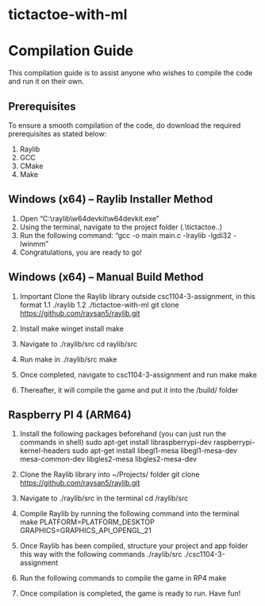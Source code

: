 # tictactoe-with-ml

# Compilation Guide

This compilation guide is to assist anyone who wishes to compile the code and run it on their own.

## Prerequisites

To ensure a smooth compilation of the code, do download the required prerequisites as stated below:
1) Raylib
2) GCC
3) CMake
4) Make

## Windows (x64) – Raylib Installer Method

1) Open “C:\raylib\w64devkit\w64devkit.exe"
2) Using the terminal, navigate to the project folder (.\tictactoe\..)
3) Run the following command: “gcc -o main main.c -lraylib -lgdi32 -lwinmm”
4) Congratulations, you are ready to go!

## Windows (x64) – Manual Build Method

1) Important Clone the Raylib library outside csc1104-3-assignment, in this format
   1.1 ./raylib
   1.2 ./tictactoe-with-ml
   git clone https://github.com/raysan5/raylib.git

2) Install make
   winget install make

3) Navigate to ./raylib/src
   cd raylib/src

4) Run make in ./raylib/src
   make

5) Once completed, navigate to csc1104-3-assignment and run make
   make

6) Thereafter, it will compile the game and put it into the /build/ folder

## Raspberry PI 4 (ARM64)

1) Install the following packages beforehand (you can just run the commands in shell)
   sudo apt-get install libraspberrypi-dev raspberrypi-kernel-headers
   sudo apt-get install libegl1-mesa libegl1-mesa-dev mesa-common-dev libgles2-mesa libgles2-mesa-dev

2) Clone the Raylib library into ~/Projects/ folder
   git clone https://github.com/raysan5/raylib.git

3) Navigate to ./raylib/src in the terminal
   cd /raylib/src

4) Compile Raylib by running the following command into the terminal
   make PLATFORM=PLATFORM_DESKTOP  GRAPHICS=GRAPHICS_API_OPENGL_21

5) Once Raylib has been compiled, structure your project and app folder this way with the following commands
   ./raylib/src
   ./csc1104-3-assignment

6) Run the following commands to compile the game in RP4
   make

7) Once compilation is completed, the game is ready to run. Have fun!
